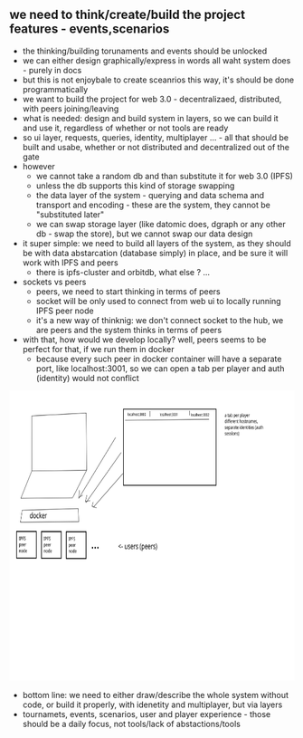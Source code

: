 ## we need to think/create/build the project features - events,scenarios

- the thinking/building torunaments and events should be unlocked
- we can either design graphically/express in words all waht system does - purely in docs
- but this is not enjoybale to create sceanrios this way, it's should be done programmatically
- we want to build the project for web 3.0 - decentralizaed, distributed, with peers joining/leaving
- what is needed: design and build system in layers, so we can build it and use it, regardless of whether or not tools are ready
- so ui layer, requests, queries, identity, multiplayer ... - all that should be built and usabe, whether or not distributed and decentralized out of the gate
- however
    - we cannot take a random db and than substitute it for web 3.0 (IPFS)
    - unless the db supports this kind of storage swapping
    - the data layer of the system - querying and data schema and transport and encoding - these are the system, they cannot be "substituted later"
    - we can swap storage layer (like datomic does, dgraph or any other db - swap the store), but we cannot swap our data design
- it super simple: we need to build all layers of the system, as they should be with data abstarcation (database simply) in place, and be sure it will work with IPFS and peers
    - there is ipfs-cluster and orbitdb, what else ? ... 
- sockets vs peers
    - peers, we need to start thinking in terms of peers
    - socket will be only used to connect from web ui to locally running IPFS peer node
    - it's a new way of thinknig: we don't connect socket to the hub, we are peers and the system thinks in terms of peers
- with that, how would we develop locally? well, peers seems to be perfect for that, if we run them in docker
    - because every such peer in docker container will have a separate port, like localhost:3001, so we can open a tab per player and auth (identity) would not conflict

<img  height="512px" src="./svg/2020-10-14-ipfs-peers-in-docker.svg"></img>

- bottom line: we need to either draw/describe the whole system without code, or build it properly, with idenetity and multiplayer, but via layers
- tournamets, events, scenarios, user and player experience - those should be a daily focus, not tools/lack of abstactions/tools 